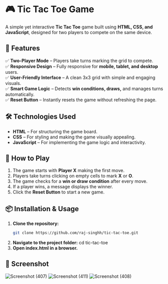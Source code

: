 # 🎮 Tic Tac Toe Game  

A simple yet interactive **Tic Tac Toe** game built using **HTML, CSS, and JavaScript**, designed for two players to compete on the same device.  

## 🚀 Features  

✅ **Two-Player Mode** – Players take turns marking the grid to compete.  
✅ **Responsive Design** – Fully responsive for **mobile, tablet, and desktop** users.  
✅ **User-Friendly Interface** – A clean 3x3 grid with simple and engaging visuals.  
✅ **Smart Game Logic** – Detects **win conditions, draws,** and manages turns automatically.  
✅ **Reset Button** – Instantly resets the game without refreshing the page.  

## 🛠️ Technologies Used  

- **HTML** – For structuring the game board.  
- **CSS** – For styling and making the game visually appealing.  
- **JavaScript** – For implementing the game logic and interactivity.  

## 🎯 How to Play  

1. The game starts with **Player X** making the first move.  
2. Players take turns clicking on empty cells to mark **X** or **O**.  
3. The game checks for a **win or draw condition** after every move.  
4. If a player wins, a message displays the winner.  
5. Click the **Reset Button** to start a new game.  

## 📦 Installation & Usage  

1. **Clone the repository:**  
   ```bash
   git clone https://github.com/raj-singhh/tic-tac-toe.git
2. **Navigate to the project folder:**
   cd tic-tac-toe
3.  **Open index.html in a browser.**
   

## 📸 Screenshot  

![Screenshot (407)](https://github.com/user-attachments/assets/ec273529-a92e-4f11-b0f9-f7214a424136)
![Screenshot (411)](https://github.com/user-attachments/assets/dc1aae4d-0e94-4b65-b87c-9d2ea9bb6af6)
![Screenshot (408)](https://github.com/user-attachments/assets/788b8d64-51f3-4cdd-b104-dbdb9735a5ea)
